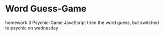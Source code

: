 # Word Guess-Game
homework 3 Psychic-Game JavaScript
tried the word guess, but switched to psychic on wednesday
